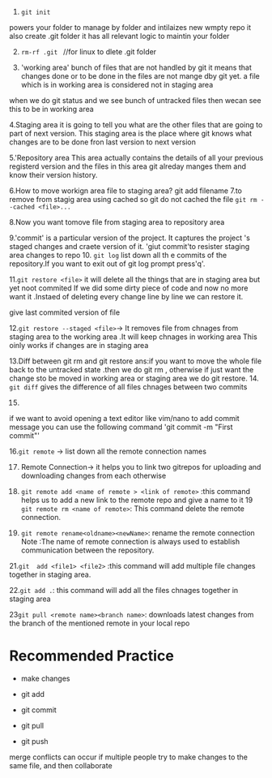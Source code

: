 1. `git init`

 powers your folder to manage by folder and intilaizes new wmpty repo
it also create .git folder 
it has all relevant logic to maintin your folder

2. `rm-rf .git ` //for linux
to dlete .git folder

3. 'working area'
bunch of files that are not handled by git it means that changes done or 
to be done in the files are not mange dby git yet.
a file which is in working area is considered not in staging area 

when we do git status and we see bunch of untracked files then wecan see this  to be in 
working area

4.Staging area 
it is going to tell you what are the other files that are going to part of next version.
This staging area is the place where git knows what changes are to be done fron last version to 
next version
 


5.'Repository area
This area actually contains the details of all your previous registerd version
and the files in this area git alreday manges them and know their version history.

 6.How to move workign area file to staging area?
 git add filename
 7.to remove from stagig area using cached so git do not cached the file
 `git rm --cached <file>...`

 8.Now you want tomove file from staging area to repository area

 9.'commit' is a particular version of the project. 
  It captures the  project 's staged changes and craete version of it.
   'giut commit'to resister staging area changes to repo
10.
`git log`
list down all th e commits of the repository.If you want to exit out of git log prompt press'q'.

11.`git restore <file>` it will delete all the things that are in staging area but yet noot commited
If we did some dirty piece of code and now no more want it .Instaed of deleting every change line by line
we can restore it.

give last commited version of file

12.`git restore --staged <file>`-> It removes file from  chnages from staging area to the working area .It will
keep chnages in working area
This oinly works if changes are in staging area

13.Diff between git rm and git restore 
ans:if you want to move the whole file back to the untracked state .then we do git rm ,
otherwise if just want the change sto be moved in working area or staging area we do git restore.
 14. `git diff`
 gives the difference of all files chnages between two commits

 15.
 if we want to avoid opening a text editor like vim/nano to add commit message you can use the following command
 'git commit -m "First commit"'

 16.`git remote` -> list down all the remote connection names

 17. Remote Connection-> it helps you to link two gitrepos for uploading and  downloading changes from each otherwise

 18. `git remote add <name of remote > <link of remote>` :this command helps us to add a new link to the remote repo and give a name to it
 19 `git remote rm <name of remote>`: This command delete the remote connection.

 20. `git remote rename<oldname><newName>`: rename the remote  connection
  Note :The name of remote connection is always used to establish communication between the repository.

 21.`git  add <file1> <file2>` :this command will add multiple file changes together in staging area.
 
 22.`git add .`: this command will add all the files chnages together in staging area
 
23`git pull <remote name><branch name>`: downloads latest changes from the branch 
of the mentioned remote in your local repo

# Recommended Practice 
- make changes
- git add <file>
- git commit
- git pull 

- git push 
 
merge conflicts can occur if multiple people try to make changes to the same file, and then collaborate 

